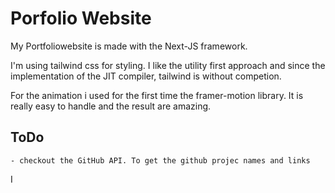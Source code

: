 # Porfolio Website

My Portfoliowebsite is made with the Next-JS framework.

I'm using tailwind css for styling. I like the utility first approach and since the implementation of the JIT compiler, tailwind is without competion.

For the animation i used for the first time the framer-motion library. It is really easy to handle and the result are amazing.

## ToDo

    - checkout the GitHub API. To get the github projec names and links

I
